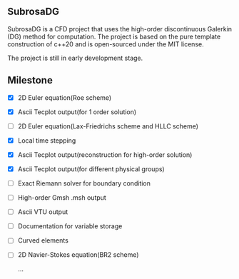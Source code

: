 ## SubrosaDG

SubrosaDG is a CFD project that uses the high-order discontinuous Galerkin (DG) method for computation. The project is based on the pure template construction of c++20 and is open-sourced under the MIT license.

The project is still in early development stage.

## Milestone

- [x] 2D Euler equation(Roe scheme)
- [x] Ascii Tecplot output(for 1 order solution)
- [ ] 2D Euler equation(Lax-Friedrichs scheme and HLLC scheme)
- [x] Local time stepping
- [x] Ascii Tecplot output(reconstruction for high-order solution)
- [x] Ascii Tecplot output(for different physical groups)
- [ ] Exact Riemann solver for boundary condition
- [ ] High-order Gmsh .msh output
- [ ] Ascii VTU output
- [ ] Documentation for variable storage
- [ ] Curved elements
- [ ] 2D Navier-Stokes equation(BR2 scheme)

  ...
